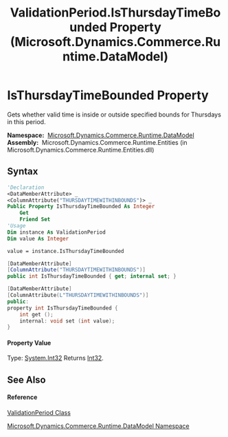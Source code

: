 ﻿---
title: ValidationPeriod.IsThursdayTimeBounded Property  (Microsoft.Dynamics.Commerce.Runtime.DataModel)
TOCTitle: IsThursdayTimeBounded Property
ms:assetid: P:Microsoft.Dynamics.Commerce.Runtime.DataModel.ValidationPeriod.IsThursdayTimeBounded
ms:mtpsurl: https://technet.microsoft.com/en-us/library/microsoft.dynamics.commerce.runtime.datamodel.validationperiod.isthursdaytimebounded(v=AX.60)
ms:contentKeyID: 49837517
ms.date: 05/18/2015
mtps_version: v=AX.60
f1_keywords:
- Microsoft.Dynamics.Commerce.Runtime.DataModel.ValidationPeriod.IsThursdayTimeBounded
dev_langs:
- CSharp
- C++
- VB
---

# IsThursdayTimeBounded Property

Gets whether valid time is inside or outside specified bounds for Thursdays in this period.

**Namespace:**  [Microsoft.Dynamics.Commerce.Runtime.DataModel](microsoft-dynamics-commerce-runtime-datamodel-namespace.md)  
**Assembly:**  Microsoft.Dynamics.Commerce.Runtime.Entities (in Microsoft.Dynamics.Commerce.Runtime.Entities.dll)

## Syntax

``` vb
'Declaration
<DataMemberAttribute> _
<ColumnAttribute("THURSDAYTIMEWITHINBOUNDS")> _
Public Property IsThursdayTimeBounded As Integer
    Get
    Friend Set
'Usage
Dim instance As ValidationPeriod
Dim value As Integer

value = instance.IsThursdayTimeBounded
```

``` csharp
[DataMemberAttribute]
[ColumnAttribute("THURSDAYTIMEWITHINBOUNDS")]
public int IsThursdayTimeBounded { get; internal set; }
```

``` c++
[DataMemberAttribute]
[ColumnAttribute(L"THURSDAYTIMEWITHINBOUNDS")]
public:
property int IsThursdayTimeBounded {
    int get ();
    internal: void set (int value);
}
```

#### Property Value

Type: [System.Int32](https://technet.microsoft.com/en-us/library/td2s409d\(v=ax.60\))  
Returns [Int32](https://technet.microsoft.com/en-us/library/td2s409d\(v=ax.60\)).  

## See Also

#### Reference

[ValidationPeriod Class](validationperiod-class-microsoft-dynamics-commerce-runtime-datamodel.md)

[Microsoft.Dynamics.Commerce.Runtime.DataModel Namespace](microsoft-dynamics-commerce-runtime-datamodel-namespace.md)

